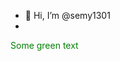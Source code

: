 - 👋 Hi, I’m @semy1301
- <html>
<span style="color: green"> Some green text </span>
  </html>

<!---
semy1301/semy1301 is a ✨ special ✨ repository because its `README.md` (this file) appears on your GitHub profile.
You can click the Preview link to take a look at your changes.
--->
